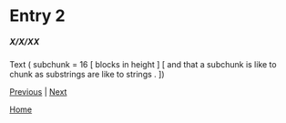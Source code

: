 # Entry 2
##### X/X/XX

Text ( subchunk = 16 [ blocks in height ] [ and that a subchunk is like to chunk as substrings are like to strings . ]) 

[Previous](entry01.md) | [Next](entry03.md)

[Home](../README.md)
